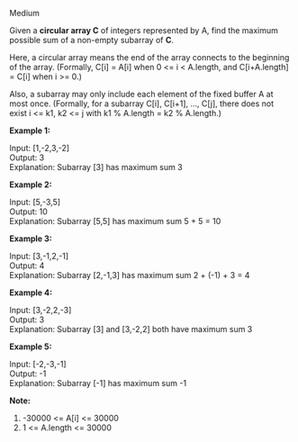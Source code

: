 Medium

Given a **circular array C** of integers represented by A, find the maximum possible sum of a non-empty subarray of **C**.

Here, a circular array means the end of the array connects to the beginning of the array.  (Formally, C[i] = A[i] when 0 <= i < A.length, and C[i+A.length] = C[i] when i >= 0.)

Also, a subarray may only include each element of the fixed buffer A at most once.  (Formally, for a subarray C[i], C[i+1], ..., C[j], there does not exist i <= k1, k2 <= j with k1 % A.length = k2 % A.length.)

 

**Example 1:**

Input: [1,-2,3,-2]  
Output: 3  
Explanation: Subarray [3] has maximum sum 3  

**Example 2:**

Input: [5,-3,5]  
Output: 10  
Explanation: Subarray [5,5] has maximum sum 5 + 5 = 10  

**Example 3:**

Input: [3,-1,2,-1]  
Output: 4  
Explanation: Subarray [2,-1,3] has maximum sum 2 + (-1) + 3 = 4  

**Example 4:**

Input: [3,-2,2,-3]  
Output: 3  
Explanation: Subarray [3] and [3,-2,2] both have maximum sum 3  

**Example 5:**

Input: [-2,-3,-1]  
Output: -1  
Explanation: Subarray [-1] has maximum sum -1
 

**Note:**

1. -30000 <= A[i] <= 30000
2. 1 <= A.length <= 30000
